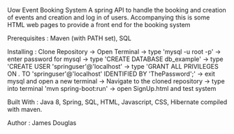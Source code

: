 Uow Event Booking System
A spring API to handle the booking and creation of events and creation and log in of users. Accompanying this is some HTML web pages to provide a front end for the booking system

Prerequisites : Maven (with PATH set), SQL

Installing : Clone Repository -> Open Terminal -> type 'mysql -u root -p' -> enter password for mysql -> type 'CREATE DATABASE db_example' -> type 'CREATE USER 'springuser'@'localhost' -> type 'GRANT ALL PRIVILEGES ON *.* TO 'springuser'@'localhost' IDENTIFIED BY 'ThePassword';' -> exit mysql and open a new terminal -> Navigate to the cloned repository -> type into terminal 'mvn spring-boot:run' -> open SignUp.html and test system

Built With : Java 8, Spring, SQL, HTML, Javascript, CSS, Hibernate compiled with maven.

Author : James Douglas
